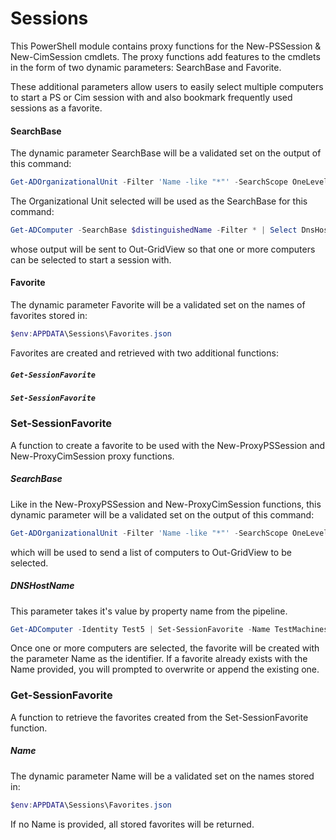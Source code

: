 # Sessions
This PowerShell module contains proxy functions for the New-PSSession &amp; New-CimSession cmdlets.
The proxy functions add features to the cmdlets in the form of two dynamic parameters: SearchBase and Favorite.

These additional parameters allow users to easily select multiple computers to start a PS or Cim session with and also bookmark frequently used sessions as a favorite.
#### SearchBase
The dynamic parameter SearchBase will be a validated set on the output of this command:
```powershell
Get-ADOrganizationalUnit -Filter 'Name -like "*"' -SearchScope OneLevel | select -expand name
```
The Organizational Unit selected will be used as the SearchBase for this command:
```powershell
Get-ADComputer -SearchBase $distinguishedName -Filter * | Select DnsHostName, DistinguishedName, Enabled, SID
```
whose output will be sent to Out-GridView so that one or more computers can be selected to start a session with.

#### Favorite
The dynamic parameter Favorite will be a validated set on the names of favorites stored in:
```powershell
$env:APPDATA\Sessions\Favorites.json
```

Favorites are created and retrieved with two additional functions:
##### `Get-SessionFavorite`
##### `Set-SessionFavorite`

### Set-SessionFavorite
A function to create a favorite to be used with the New-ProxyPSSession and New-ProxyCimSession proxy functions.

##### SearchBase
Like in the New-ProxyPSSession and New-ProxyCimSession functions, this dynamic parameter will be a validated set on the output of this command: 
```powershell
Get-ADOrganizationalUnit -Filter 'Name -like "*"' -SearchScope OneLevel | select -expand name
```
which will be used to send a list of computers to Out-GridView to be selected.

##### DNSHostName
This parameter takes it's value by property name from the pipeline.
```powershell
Get-ADComputer -Identity Test5 | Set-SessionFavorite -Name TestMachines
```

Once one or more computers are selected, the favorite will be created with the parameter Name as the identifier.
If a favorite already exists with the Name provided, you will prompted to overwrite or append the existing one.

### Get-SessionFavorite
A function to retrieve the favorites created from the Set-SessionFavorite function.

##### Name
The dynamic parameter Name will be a validated set on the names stored in:
```powershell
$env:APPDATA\Sessions\Favorites.json
```
If no Name is provided, all stored favorites will be returned.
